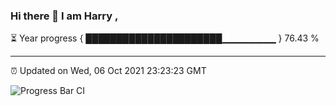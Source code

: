 ### Hi there 👋 I am Harry , 

⏳ Year progress { ██████████████████████▁▁▁▁▁▁▁▁ } 76.43 %

---

⏰ Updated on Wed, 06 Oct 2021 23:23:23 GMT

![Progress Bar CI](https://github.com/duykhang68/duykhang68/workflows/Progress%20Bar%20CI/badge.svg)
